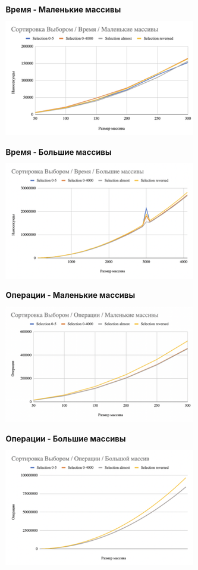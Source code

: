## Время - Маленькие массивы 
![](../imgs/33.png)

## Время - Большие массивы 
![](../imgs/34.png)

## Операции - Маленькие массивы 
![](../imgs/35.png)

## Операции - Большие массивы 
![](../imgs/36.png)
